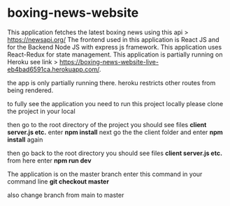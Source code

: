 # boxing-news-website

This application fetches the latest boxing news using this api > https://newsapi.org/
The frontend used in this application is React JS and for the Backend Node JS with express js framework. This application uses React-Redux for state management. This application is partially running on Heroku see link > https://boxing-news-website-live-eb4bad6591ca.herokuapp.com/.

the app is only partially running there. heroku restricts other routes from being rendered. 

to fully see the application you need to run this project locally please clone the project in your local

then go to the root directory of the project you should see files
**client
server.js etc.**
enter
**npm install**
next go the the client folder
and enter
**npm install**
again

then go back to the root directory
you should see files
**client
server.js etc.**
from here enter
**npm run dev**


The application is on the master branch 
enter this command in your command line
**git checkout master**

also change branch from main to master
